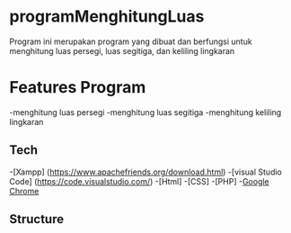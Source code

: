 # programMenghitungLuas
Program ini merupakan program yang dibuat dan berfungsi untuk menghitung luas persegi, luas segitiga, dan keliling lingkaran

# Features Program
-menghitung luas persegi
-menghitung luas segitiga
-menghitung keliling lingkaran

## Tech
-[Xampp] (https://www.apachefriends.org/download.html) 
-[visual Studio Code] (https://code.visualstudio.com/)
-[Html]
-[CSS]
-[PHP]
-[Google Chrome](https://www.google.com/intl/id_id/chrome/)

## Structure
